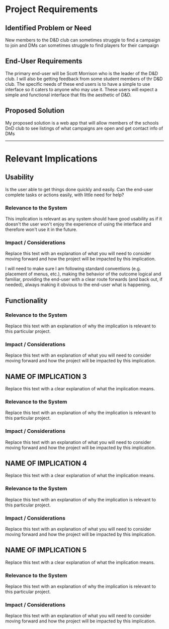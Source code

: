 # Project Requirements

## Identified Problem or Need

New members to the D&D club can sometimes struggle to find a campaign to join and DMs can sometimes struggle to find players for their campaign


## End-User Requirements

The primary end-user will be Scott Morrison who is the leader of the D&D club.
I will also be getting feedback from some student members of thr D&D club. 
The specific needs of these end users is to have a simple to use interface so it caters to anyone who may use it. These users will expect a simple and functional interface that fits the aesthetic of D&D. 


## Proposed Solution

My proposed solution is a web app that will allow members of the schools DnD club to see listings of what campaigns are open and get contact info of DMs


---

# Relevant Implications

## Usability

Is the user able to get things done quickly and easily. Can the end-user complete tasks or actions easily, with little need for help?

### Relevance to the System

This implication is relevant as any system should have good usability as if it doesn't the user won't enjoy the experience of using the interface and therefore won't use it in the future.

### Impact / Considerations

Replace this text with an explanation of what you will need to consider moving forward and how the project will be impacted by this implication.

I will need to make sure I am following standard conventions (e.g. placement of menus, etc.), making the behavior of the outcome logical and familiar, providing the end-user with a clear route forwards (and back out, if needed), always making it obvious to the end-user what is happening.




## Functionality



### Relevance to the System

Replace this text with an explanation of why the implication is relevant to this particular project.

### Impact / Considerations

Replace this text with an explanation of what you will need to consider moving forward and how the project will be impacted by this implication.



## NAME OF IMPLICATION 3

Replace this text with a clear explanation of what the implication means.

### Relevance to the System

Replace this text with an explanation of why the implication is relevant to this particular project.

### Impact / Considerations

Replace this text with an explanation of what you will need to consider moving forward and how the project will be impacted by this implication.



## NAME OF IMPLICATION 4

Replace this text with a clear explanation of what the implication means.

### Relevance to the System

Replace this text with an explanation of why the implication is relevant to this particular project.

### Impact / Considerations

Replace this text with an explanation of what you will need to consider moving forward and how the project will be impacted by this implication.



## NAME OF IMPLICATION 5

Replace this text with a clear explanation of what the implication means.

### Relevance to the System

Replace this text with an explanation of why the implication is relevant to this particular project.

### Impact / Considerations

Replace this text with an explanation of what you will need to consider moving forward and how the project will be impacted by this implication.


